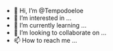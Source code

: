 - 👋 Hi, I’m @Tempodoeloe
- 👀 I’m interested in ...
- 🌱 I’m currently learning ...
- 💞️ I’m looking to collaborate on ...
- 📫 How to reach me ...

<!---
Tempodoeloe/Tempodoeloe is a ✨ special ✨ repository because its `README.md` (this file) appears on your GitHub profile.
You can click the Preview link to take a look at your changes.
--->
